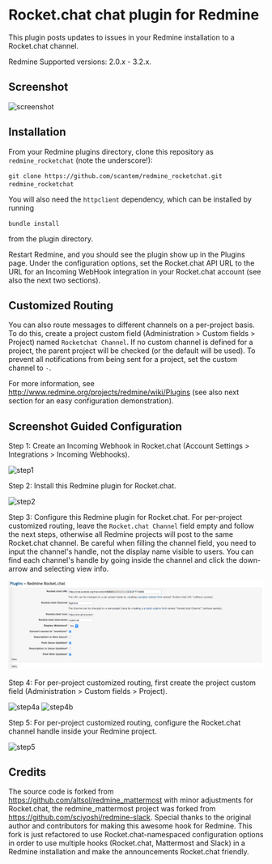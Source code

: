 # Rocket.chat chat plugin for Redmine

This plugin posts updates to issues in your Redmine installation to a Rocket.chat
channel.

Redmine Supported versions: 2.0.x - 3.2.x.

## Screenshot

![screenshot](https://raw.githubusercontent.com/scantem/redmine_rocketchat/assets/screenshot.png)

## Installation

From your Redmine plugins directory, clone this repository as `redmine_rocketchat` (note
the underscore!):

    git clone https://github.com/scantem/redmine_rocketchat.git redmine_rocketchat

You will also need the `httpclient` dependency, which can be installed by running

    bundle install

from the plugin directory.

Restart Redmine, and you should see the plugin show up in the Plugins page.
Under the configuration options, set the Rocket.chat API URL to the URL for an
Incoming WebHook integration in your Rocket.chat account (see also the next two sections).

## Customized Routing

You can also route messages to different channels on a per-project basis. To
do this, create a project custom field (Administration > Custom fields > Project)
named `Rocketchat Channel`. If no custom channel is defined for a project, the parent
project will be checked (or the default will be used). To prevent all notifications
from being sent for a project, set the custom channel to `-`.

For more information, see http://www.redmine.org/projects/redmine/wiki/Plugins (see also next section for an easy configuration demonstration). 

## Screenshot Guided Configuration

Step 1: Create an Incoming Webhook in Rocket.chat (Account Settings > Integrations > Incoming Webhooks).

![step1](https://raw.githubusercontent.com/scantem/redmine_rocketchat/assets/step1.png)

Step 2: Install this Redmine plugin for Rocket.chat.

![step2](https://raw.githubusercontent.com/scantem/redmine_rocketchat/assets/step2.png)

Step 3: Configure this Redmine plugin for Rocket.chat. For per-project customized routing, leave the `Rocket.chat Channel` field empty and follow the next steps, otherwise all Redmine projects will post to the same Rocket.chat channel. Be careful when filling the channel field, you need to input the channel's handle, not the display name visible to users. You can find each channel's handle by going inside the channel and click the down-arrow and selecting view info.

![step3](https://raw.githubusercontent.com/scantem/redmine_rocketchat/assets/step3.png)

Step 4: For per-project customized routing, first create the project custom field (Administration > Custom fields > Project).

![step4a](https://raw.githubusercontent.com/scantem/redmine_rocketchat/assets/step4a.png)
![step4b](https://raw.githubusercontent.com/scantem/redmine_rocketchat/assets/step4b.png)

Step 5: For per-project customized routing, configure the Rocket.chat channel handle inside your Redmine project.

![step5](https://raw.githubusercontent.com/scantem/redmine_rocketchat/assets/step5.png)

## Credits

The source code is forked from https://github.com/altsol/redmine_mattermost with minor adjustments for Rocket.chat, the redmine_mattermost project was forked from https://github.com/sciyoshi/redmine-slack. Special thanks to the original author and contributors for making this awesome hook for Redmine. This fork is just refactored to use Rocket.chat-namespaced configuration options in order to use multiple hooks (Rocket.chat, Mattermost and Slack) in a Redmine installation and make the announcements Rocket.chat friendly.
